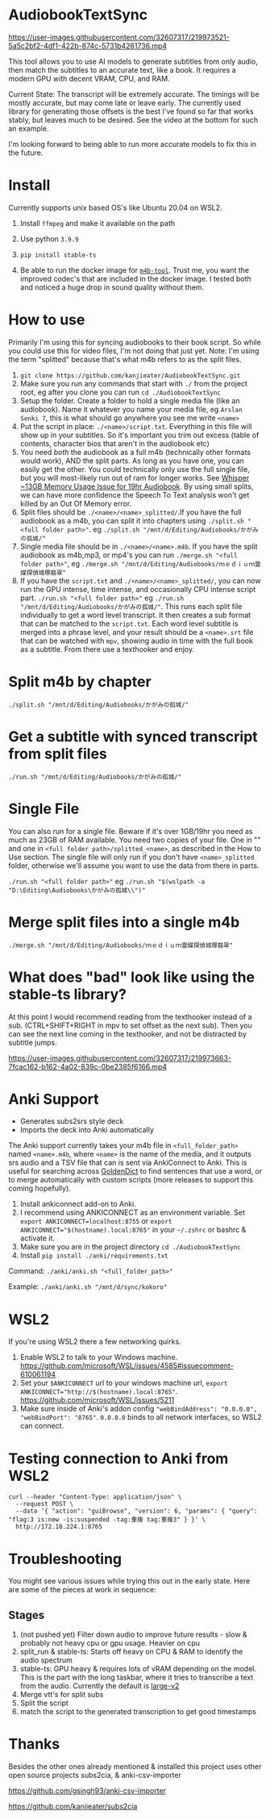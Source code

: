 # AudiobookTextSync


https://user-images.githubusercontent.com/32607317/219973521-5a5c2bf2-4df1-422b-874c-5731b4261736.mp4





This tool allows you to use AI models to generate subtitles from only audio, then match the subtitles to an accurate text, like a book. It requires a modern GPU with decent VRAM, CPU, and RAM.

Current State: The transcript will be extremely accurate. The timings will be mostly accurate, but may come late or leave early. The currently used library for generating those offsets is the best I've found so far that works stably, but leaves much to be desired. See the video at the bottom for such an example.

 I'm looking forward to being able to run more accurate models to fix this in the future.

# Install

Currently supports unix based OS's like Ubuntu 20.04 on WSL2.

1. Install `ffmpeg` and make it available on the path

2. Use python `3.9.9`

3. `pip install stable-ts`

4. Be able to run the docker image for [`m4b-tool`](https://github.com/sandreas/m4b-tool#installation). Trust me, you want the improved codec's that are included in the docker image. I tested both and noticed a huge drop in sound quality without them.



# How to use


Primarily I'm using this for syncing audiobooks to their book script. So while you could use this for video files, I'm not doing that just yet. Note: I'm using the term "splitted" because that's what m4b refers to as the split files.

1. `git clone https://github.com/kanjieater/AudiobookTextSync.git`
2. Make sure you run any commands that start with `./` from the project root, eg after you clone you can run `cd ./AudiobookTextSync`
1. Setup the folder. Create a folder to hold a single media file (like an audiobook). Name it whatever you name your media file, eg `Arslan Senki 7`, this is what should go anywhere you see me write `<name>`
2. Put the script in place: `./<name>/script.txt`. Everything in this file will show up in your subtitles. So it's important you trim out excess (table of contents, character bios that aren't in the audiobook etc)
3. You need _both_ the audiobook as a full m4b (technically other formats would work), AND the split parts. As long as you have one, you can easily get the other. You could technically only use the full single file, but you will most-likely run out of ram for longer works. See [Whisper ~13GB Memory Usage Issue for 19hr Audiobook](https://github.com/jianfch/stable-ts/issues/79). By using small splits, we can have more confidence the Speech To Text analysis won't get killed by an Out Of Memory error.
4. Split files should be `./<name>/<name>_splitted/`.If you have the full audiobook as a m4b, you can split it into chapters using `./split.sh "<full folder path>"`. eg `./split.sh "/mnt/d/Editing/Audiobooks/かがみの孤城/"`
5. Single media file should be in `./<name>/<name>.m4b`. If you have the split audiobook as m4b,mp3, or mp4's you can run `./merge.sh "<full folder path>"`,
 eg `./merge.sh "/mnt/d/Editing/Audiobooks/ｍｅｄｉｕｍ霊媒探偵城塚翡翠"`
6. If you have the `script.txt` and `./<name>/<name>_splitted/`, you can now run the GPU intense, time intense, and occasionally CPU intense script part. `./run.sh "<full folder path>"` eg `./run.sh "/mnt/d/Editing/Audiobooks/かがみの孤城/"`. This runs each split file individually to get a word level transcript. It then creates a sub format that can be matched to the `script.txt`. Each word level subtitle is merged into a phrase level, and your result should be a `<name>.srt` file that can be watched with `mpv`, showing audio in time with the full book as a subtitle. From there use a texthooker and enjoy.

# Split m4b by chapter
`./split.sh "/mnt/d/Editing/Audiobooks/かがみの孤城/"`

# Get a subtitle with synced transcript from split files
`./run.sh "/mnt/d/Editing/Audiobooks/かがみの孤城/"`

# Single File

You can also run for a single file. Beware if it's over 1GB/19hr you need as much as 23GB of RAM available.
You need two copies of your file. One in "<full folder path>" and one in `<full folder path>/splitted_<name>`, as described in the How to Use section. The single file will only run if you don't have `<name>_splitted` folder, otherwise we'll assume you want to use the data from there in parts.

`./run.sh "<full folder path>"` eg `./run.sh "$(wslpath -a "D:\Editing\Audiobooks\かがみの孤城\\")"`

# Merge split files into a single m4b
`./merge.sh "/mnt/d/Editing/Audiobooks/ｍｅｄｉｕｍ霊媒探偵城塚翡翠"`


# What does "bad" look like using the stable-ts library?

At this point I would recommend reading from the texthooker instead of a sub. (CTRL+SHIFT+RIGHT in mpv to set offset as the next sub). Then you can see the next line coming in the texthooker, and not be distracted by subtitle jumps.

https://user-images.githubusercontent.com/32607317/219973663-7fcac162-b162-4a02-839c-0be2385f6166.mp4





# Anki Support

- Generates subs2srs style deck
- Imports the deck into Anki automatically

The Anki support currently takes your m4b file in `<full_folder_path>` named `<name>.m4b`, where `<name>` is the name of the media, and it outputs srs audio and a TSV file that can is sent via AnkiConnect to Anki. This is useful for searching across [GoldenDict](https://www.youtube.com/playlist?list=PLV9y64Yrq5i-1ztReLQQ2oyg43uoeyri-) to find sentences that use a word, or to merge automatically with custom scripts (more releases to support this coming hopefully).


1. Install ankiconnect add-on to Anki.
2. I recommend using ANKICONNECT as an environment variable. Set `export ANKICONNECT=localhost:8755` or `export ANKICONNECT="$(hostname).local:8765"` in your `~/.zshrc` or bashrc & activate it.
3. Make sure you are in the project directory `cd ./AudiobookTextSync`
4. Install `pip install ./anki/requirements.txt`



Command:
`./anki/anki.sh "<full_folder_path>"`

Example:
`./anki/anki.sh "/mnt/d/sync/kokoro"`




# WSL2

If you're using WSL2 there a few networking quirks.

1. Enable WSL2 to talk to your Windows machine. https://github.com/microsoft/WSL/issues/4585#issuecomment-610061194
2. Set your `$ANKICONNECT` url to your windows machine url, `export ANKICONNECT="http://$(hostname).local:8765"`. https://github.com/microsoft/WSL/issues/5211
3. Make sure inside of Anki's addon config `"webBindAddress": "0.0.0.0", "webBindPort": "8765"`. `0.0.0.0` binds to all network interfaces, so WSL2 can connect.

# Testing connection to Anki from WSL2

```
curl --header "Content-Type: application/json" \
  --request POST \
  --data '{ "action": "guiBrowse", "version": 6, "params": { "query": "flag:3 is:new -is:suspended -tag:重複 tag:重複3" } }' \
  http://172.18.224.1:8765
```
# Troubleshooting
You might see various issues while trying this out in the early state. Here are some of the pieces at work in sequence:
## Stages
1. (not pushed yet) Filter down audio to improve future results - slow & probably not heavy cpu or gpu usage. Heavier on cpu
2. split_run & stable-ts: Starts off heavy on CPU & RAM to identify the audio spectrum
3. stable-ts: GPU heavy & requires lots of vRAM depending on the model. This is the part with the long taskbar, where it tries to transcribe a text from the audio. Currently the default is [large-v2](https://github.com/openai/whisper#available-models-and-languages)
4. Merge vtt's for split subs
5. Split the script
6. match the script to the generated transcription to get good timestamps


# Thanks

Besides the other ones already mentioned & installed this project uses other open source projects subs2cia, & anki-csv-importer

https://github.com/gsingh93/anki-csv-importer

https://github.com/kanjieater/subs2cia

